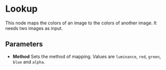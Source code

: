 # Lookup

This node maps the colors of an image to the colors of another image. It needs two images as input.

## Parameters

- **Method** Sets the method of mapping. Values are `luminance`, `red`, `green`, `blue` and `alpha`.
